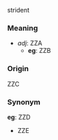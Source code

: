 strident
### Meaning
+ _adj_: ZZA
    + __eg__: ZZB

### Origin

ZZC

### Synonym

__eg__: ZZD

+ ZZE


